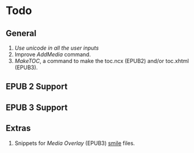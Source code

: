# Todo

## General

1. *Use unicode in all the user inputs*
2. Improve _AddMedia_ command.
3. _MakeTOC_, a command to make the toc.ncx (EPUB2) and/or toc.xhtml (EPUB3).

## EPUB 2 Support

## EPUB 3 Support

## Extras

1. Snippets for _Media Overlay_ (EPUB3) [smile](http://www.w3.org/ns/SMIL) files.
